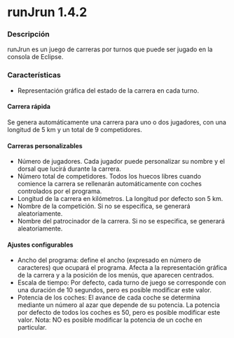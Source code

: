 # runJrun 1.4.2 #
### Descripción ###
runJrun es un juego de carreras por turnos que puede ser jugado en la consola de Eclipse.

### Características ###
- Representación gráfica del estado de la carrera en cada turno.

#### Carrera rápida ####
Se genera automáticamente una carrera para uno o dos jugadores, con una longitud de 5 km y un total de 9 competidores.

#### Carreras personalizables ####
- Número de jugadores. Cada jugador puede personalizar su nombre y el dorsal que lucirá durante la carrera.
- Número total de competidores. Todos los huecos libres cuando comience la carrera se rellenarán automáticamente con coches controlados por el programa.
- Longitud de la carrera en kilómetros. La longitud por defecto son 5 km.
- Nombre de la competición. Si no se especifica, se generará aleatoriamente.
- Nombre del patrocinador de la carrera. Si no se especifica, se generará aleatoriamente.

#### Ajustes configurables ####
- Ancho del programa: define el ancho (expresado en número de caracteres) que ocupará el programa. Afecta a la representación gráfica de la carrera y a la posición de los menús, que aparecen centrados.
- Escala de tiempo: Por defecto, cada turno de juego se corresponde con una duración de 10 segundos, pero es posible modificar este valor.
- Potencia de los coches: El avance de cada coche se determina mediante un número al azar que depende de su potencia. La potencia por defecto de todos los coches es 50, pero es posible modificar este valor. Nota: NO es posible modificar la potencia de un coche en particular.
